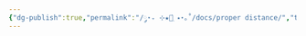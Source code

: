 ```yaml
---
{"dg-publish":true,"permalink":"/༘⋆₊ ⊹★🔭๋࣭ ⭑⋆｡˚/docs/proper distance/","tags":["math","physics"]}
---
```


